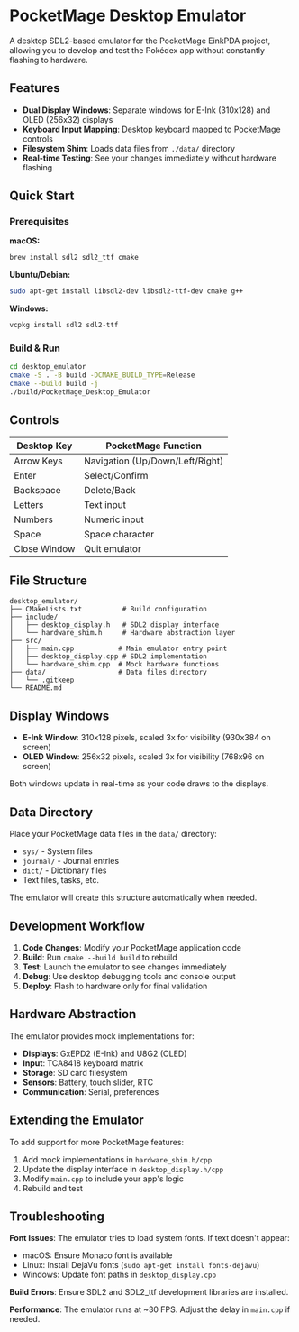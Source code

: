 # PocketMage Desktop Emulator

A desktop SDL2-based emulator for the PocketMage EinkPDA project, allowing you to develop and test the Pokédex app without constantly flashing to hardware.

## Features

- **Dual Display Windows**: Separate windows for E-Ink (310x128) and OLED (256x32) displays
- **Keyboard Input Mapping**: Desktop keyboard mapped to PocketMage controls
- **Filesystem Shim**: Loads data files from `./data/` directory
- **Real-time Testing**: See your changes immediately without hardware flashing

## Quick Start

### Prerequisites

**macOS:**
```bash
brew install sdl2 sdl2_ttf cmake
```

**Ubuntu/Debian:**
```bash
sudo apt-get install libsdl2-dev libsdl2-ttf-dev cmake g++
```

**Windows:**
```bash
vcpkg install sdl2 sdl2-ttf
```

### Build & Run

```bash
cd desktop_emulator
cmake -S . -B build -DCMAKE_BUILD_TYPE=Release
cmake --build build -j
./build/PocketMage_Desktop_Emulator
```

## Controls

| Desktop Key | PocketMage Function |
|-------------|-------------------|
| Arrow Keys  | Navigation (Up/Down/Left/Right) |
| Enter       | Select/Confirm |
| Backspace   | Delete/Back |
| Letters     | Text input |
| Numbers     | Numeric input |
| Space       | Space character |
| Close Window| Quit emulator |

## File Structure

```
desktop_emulator/
├── CMakeLists.txt          # Build configuration
├── include/
│   ├── desktop_display.h   # SDL2 display interface
│   └── hardware_shim.h     # Hardware abstraction layer
├── src/
│   ├── main.cpp           # Main emulator entry point
│   ├── desktop_display.cpp # SDL2 implementation
│   └── hardware_shim.cpp  # Mock hardware functions
├── data/                  # Data files directory
│   └── .gitkeep
└── README.md
```

## Display Windows

- **E-Ink Window**: 310x128 pixels, scaled 3x for visibility (930x384 on screen)
- **OLED Window**: 256x32 pixels, scaled 3x for visibility (768x96 on screen)

Both windows update in real-time as your code draws to the displays.

## Data Directory

Place your PocketMage data files in the `data/` directory:
- `sys/` - System files
- `journal/` - Journal entries  
- `dict/` - Dictionary files
- Text files, tasks, etc.

The emulator will create this structure automatically when needed.

## Development Workflow

1. **Code Changes**: Modify your PocketMage application code
2. **Build**: Run `cmake --build build` to rebuild
3. **Test**: Launch the emulator to see changes immediately
4. **Debug**: Use desktop debugging tools and console output
5. **Deploy**: Flash to hardware only for final validation

## Hardware Abstraction

The emulator provides mock implementations for:
- **Displays**: GxEPD2 (E-Ink) and U8G2 (OLED)
- **Input**: TCA8418 keyboard matrix
- **Storage**: SD card filesystem
- **Sensors**: Battery, touch slider, RTC
- **Communication**: Serial, preferences

## Extending the Emulator

To add support for more PocketMage features:

1. Add mock implementations in `hardware_shim.h/cpp`
2. Update the display interface in `desktop_display.h/cpp`  
3. Modify `main.cpp` to include your app's logic
4. Rebuild and test

## Troubleshooting

**Font Issues**: The emulator tries to load system fonts. If text doesn't appear:
- macOS: Ensure Monaco font is available
- Linux: Install DejaVu fonts (`sudo apt-get install fonts-dejavu`)
- Windows: Update font paths in `desktop_display.cpp`

**Build Errors**: Ensure SDL2 and SDL2_ttf development libraries are installed.

**Performance**: The emulator runs at ~30 FPS. Adjust the delay in `main.cpp` if needed.
